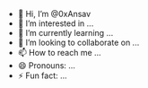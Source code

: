 - 👋 Hi, I’m @0xAnsav
- 👀 I’m interested in ...
- 🌱 I’m currently learning ...
- 💞️ I’m looking to collaborate on ...
- 📫 How to reach me ...
- 😄 Pronouns: ...
- ⚡ Fun fact: ...

<!---
0xAnsav/0xAnsav is a ✨ special ✨ repository because its `README.md` (this file) appears on your GitHub profile.
You can click the Preview link to take a look at your changes.
--->
